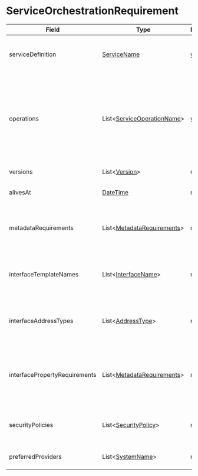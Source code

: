 # ServiceOrchestrationRequirement

Field | Type | Mandatory | Description
--- | --- | --- | ---
serviceDefinition | [ServiceName](../primitives.md#servicename) | yes/no | The required service definition name. Mandatory in case of **dynamic** strategy.
operations | List<[ServiceOperationName](../primitives.md#serviceoperationname)> | yes/no | The required service operation names. Exactly one operation must be defined, when the following orchestration flags are true: `ONLY_INTERCLOUD`, `ALLOW_INTERCLOUD`, `ALLOW_TRANSLATION`
versions | List<[Version](../primitives.md#version)> | no | The required service versions.
alivesAt | [DateTime](../primitives.md#datetime) | no | The orchestrated service must be alive by this time.
metadataRequirements | List<[MetadataRequirements](../data-models/metadata-requirements.md)> | no | The orchestrated service must meet at least one of the specified metadata requirement.
interfaceTemplateNames | List<[InterfaceName](../primitives.md#interfacename)> | no | The orchestrated service must offer at least one from the specified interface template names.
interfaceAddressTypes | List<[AddressType](../primitives.md#addresstype)> | no | The orchestrated service must offer at least one from the specified interface address types.
interfacePropertyRequirements | List<[MetadataRequirements](../data-models/metadata-requirements.md)> | no | The orchestrated service must offer at least one interface that meets with one of the specified property requirements.
securityPolicies | List<[SecurityPolicy](../primitives.md#securitypolicy)> | no | The orchestrated service must meet one of the specified security policies.
preferredProviders | List<[SystemName](../primitives.md#systemname)> | no | Provider system names specified here have priority.